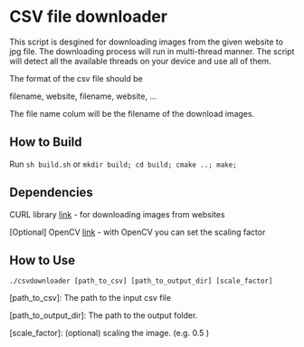# CSV file downloader
This script is desgined for downloading images from the given website to jpg file. The downloading process will run in multi-thread manner. The script will detect all the available threads on your device and use all of them.

The format of the csv file should be

filename, website,
filename, website,
...

The file name colum will be the filename of the download images.

## How to Build
Run
`sh build.sh`
or
`mkdir build; cd build; cmake ..; make;`

## Dependencies
CURL library [link](https://curl.haxx.se/download.html)
    - for downloading images from websites
    
    
[Optional] OpenCV [link](https://opencv.org/)
    - with OpenCV you can set the scaling factor



## How to Use
`./csvdownloader [path_to_csv] [path_to_output_dir] [scale_factor]`

[path_to_csv]:  The path to the input csv file

[path_to_output_dir]: The path to the output folder.

[scale_factor]: (optional) scaling the image. (e.g. 0.5 )


